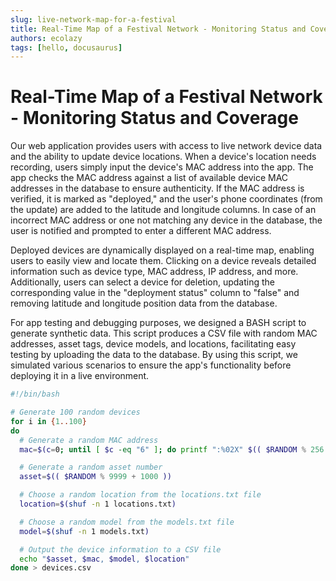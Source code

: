 ```yaml
---
slug: live-network-map-for-a-festival
title: Real-Time Map of a Festival Network - Monitoring Status and Coverage
authors: ecolazy
tags: [hello, docusaurus]
---
```


# Real-Time Map of a Festival Network - Monitoring Status and Coverage

Our web application provides users with access to live network device data and the ability to update device locations. When a device's location needs recording, users simply input the device's MAC address into the app. The app checks the MAC address against a list of available device MAC addresses in the database to ensure authenticity. If the MAC address is verified, it is marked as "deployed," and the user's phone coordinates (from the update) are added to the latitude and longitude columns. In case of an incorrect MAC address or one not matching any device in the database, the user is notified and prompted to enter a different MAC address.

Deployed devices are dynamically displayed on a real-time map, enabling users to easily view and locate them. Clicking on a device reveals detailed information such as device type, MAC address, IP address, and more. Additionally, users can select a device for deletion, updating the corresponding value in the "deployment status" column to "false" and removing latitude and longitude position data from the database.

For app testing and debugging purposes, we designed a BASH script to generate synthetic data. This script produces a CSV file with random MAC addresses, asset tags, device models, and locations, facilitating easy testing by uploading the data to the database. By using this script, we simulated various scenarios to ensure the app's functionality before deploying it in a live environment.





``` bash
#!/bin/bash

# Generate 100 random devices
for i in {1..100}
do
  # Generate a random MAC address
  mac=$(c=0; until [ $c -eq "6" ]; do printf ":%02X" $(( $RANDOM % 256 )); let c=c+1; done | sed s/://)

  # Generate a random asset number
  asset=$(( $RANDOM % 9999 + 1000 ))

  # Choose a random location from the locations.txt file
  location=$(shuf -n 1 locations.txt)

  # Choose a random model from the models.txt file
  model=$(shuf -n 1 models.txt)

  # Output the device information to a CSV file
  echo "$asset, $mac, $model, $location"
done > devices.csv
```


